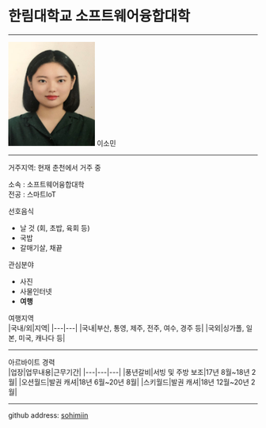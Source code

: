 # 한림대학교 소프트웨어융합대학
---
<img src=소민사진.png height=210 width=175>
이소민

---

거주지역: 현재 춘천에서 거주 중

소속 : 소프트웨어융합대학   
전공 : 스마트IoT

선호음식   
* 날 것 (회, 초밥, 육회 등)
* 국밥
* 갈매기살, 채끝

관심분야   
* 사진
* 사물인터넷
* **여행**

여행지역   
|국내/외|지역|
|---|---|
|국내|부산, 통영, 제주, 전주, 여수, 경주 등|
|국외|싱가폴, 일본, 미국, 캐나다 등|




--------------------

아르바이트 경력   
|업장|업무내용|근무기간|
|---|---|---|
|풍년갈비|서빙 및 주방 보조|17년 8월~18년 2월|
|오션월드|발권 캐셔|18년 6월~20년 8월|
|스키월드|발권 캐셔|18년 12월~20년 2월|

--------------------




github address: [sohimiin][github]

[github]:http://github.com/sohimiin


